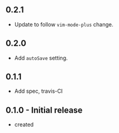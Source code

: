 ## 0.2.1
- Update to follow `vim-mode-plus` change.

## 0.2.0
- Add `autoSave` setting.

## 0.1.1
- Add spec, travis-CI

## 0.1.0 - Initial release
- created
